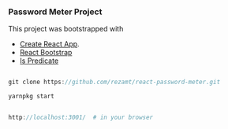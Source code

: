 ### Password Meter Project
This project was bootstrapped with 
- [Create React App](https://github.com/facebookincubator/create-react-app).
- [React Bootstrap](https://react-bootstrap.github.io/)
- [Is Predicate](https://www.npmjs.com/package/is-predicate) 


```javascript

git clone https://github.com/rezamt/react-password-meter.git

yarnpkg start


http://localhost:3001/  # in your browser

```
